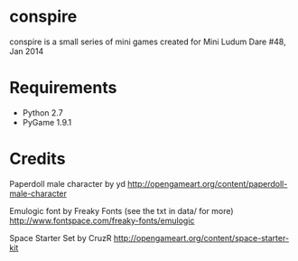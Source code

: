 conspire
========

conspire is a small series of mini games created for Mini Ludum Dare #48, Jan 2014

# Requirements

* Python 2.7
* PyGame 1.9.1

# Credits

Paperdoll male character by yd
http://opengameart.org/content/paperdoll-male-character

Emulogic font by Freaky Fonts (see the txt in data/ for more)
http://www.fontspace.com/freaky-fonts/emulogic

Space Starter Set by CruzR
http://opengameart.org/content/space-starter-kit
